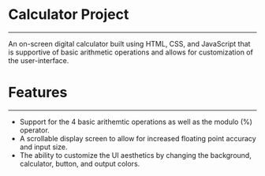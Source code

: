 # Calculator Project
---------------------
An on-screen digital calculator built using HTML, CSS, and JavaScript that is supportive of basic arithmetic operations and allows for customization of the user-interface.

# Features
---------------------
- Support for the 4 basic arithemtic operations as well as the modulo (%) operator.
- A scrollable display screen to allow for increased floating point accuracy and input size.
- The ability to customize the UI aesthetics by changing the background, calculator, button, and output colors.


